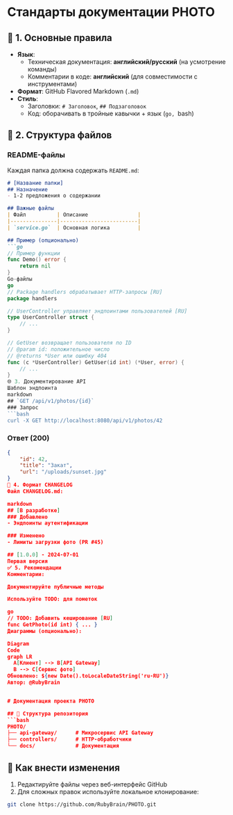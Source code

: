 # Стандарты документации PHOTO

## 📌 1. Основные правила
- **Язык**: 
  - Техническая документация: **английский/русский** (на усмотрение команды)
  - Комментарии в коде: **английский** (для совместимости с инструментами)
- **Формат**: GitHub Flavored Markdown (`.md`)
- **Стиль**:
  - Заголовки: `# Заголовок`, `## Подзаголовок`
  - Код: оборачивать в тройные кавычки + язык (```go, ```bash)

## 📂 2. Структура файлов
### README-файлы
Каждая папка должна содержать `README.md`:
```markdown
# [Название папки]
## Назначение
- 1-2 предложения о содержании

## Важные файлы
| Файл          | Описание                |
|---------------|-------------------------|
| `service.go`  | Основная логика         |

## Пример (опционально)
```go
// Пример функции
func Demo() error {
    return nil
}
Go-файлы
go
// Package handlers обрабатывает HTTP-запросы [RU]
package handlers

// UserController управляет эндпоинтами пользователей [RU]
type UserController struct {
    // ...
}

// GetUser возвращает пользователя по ID
// @param id: положительное число
// @returns *User или ошибку 404
func (c *UserController) GetUser(id int) (*User, error) {
    // ...
}
🌐 3. Документирование API
Шаблон эндпоинта
markdown
## `GET /api/v1/photos/{id}`
### Запрос
```bash
curl -X GET http://localhost:8080/api/v1/photos/42
```

### Ответ (200)
```json
{
    "id": 42,
    "title": "Закат",
    "url": "/uploads/sunset.jpg"
}
🔄 4. Формат CHANGELOG
Файл CHANGELOG.md:

markdown
## [В разработке]
### Добавлено
- Эндпоинты аутентификации

### Изменено
- Лимиты загрузки фото (PR #45)

## [1.0.0] - 2024-07-01
Первая версия
✅ 5. Рекомендации
Комментарии:

Документируйте публичные методы

Используйте TODO: для пометок

go
// TODO: Добавить кеширование [RU]
func GetPhoto(id int) { ... }
Диаграммы (опционально):

Diagram
Code
graph LR
  A[Клиент] --> B[API Gateway]
  B --> C[Сервис фото]
Обновлено: ${new Date().toLocaleDateString('ru-RU')}
Автор: @RubyBrain


# Документация проекта PHOTO

## 📌 Структура репозитория
```bash
PHOTO/
├── api-gateway/      # Микросервис API Gateway
├── controllers/      # HTTP-обработчики
└── docs/             # Документация
```

## 🔧 Как внести изменения
1. Редактируйте файлы через веб-интерфейс GitHub
2. Для сложных правок используйте локальное клонирование:
```bash
git clone https://github.com/RubyBrain/PHOTO.git
```
